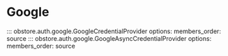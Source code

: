 # Google

::: obstore.auth.google.GoogleCredentialProvider
    options:
      members_order: source
::: obstore.auth.google.GoogleAsyncCredentialProvider
    options:
      members_order: source
